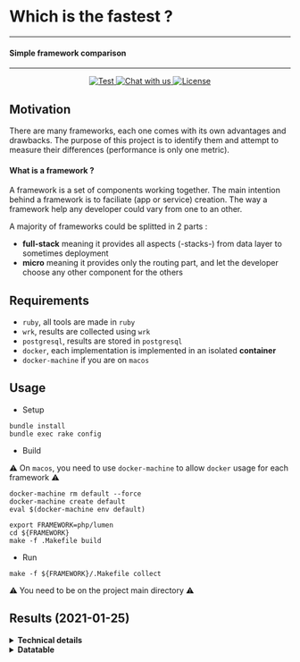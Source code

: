 # Which is the fastest ?
----------
#### Simple framework comparison
----------
<p align="center">
   <a href="https://github.com/the-benchmarker/web-frameworks/actions?query=workflow%3ACI" target="_blank">
      <img src="https://github.com/the-benchmarker/web-frameworks/workflows/CI/badge.svg" alt="Test">
   </a>
   <a href="https://join.slack.com/t/thebenchmarker/shared_invite/zt-fcyy1ybq-A7T1SedewiVMEtJQGEyQYw" target="_blank">
      <img src="https://img.shields.io/badge/slack-chat_with_us-green" alt="Chat with us">
   </a>
   <a href="https://github.com/the-benchmarker/web-frameworks/blob/master/LICENSE" target="_blank">
      <img src="https://img.shields.io/github/license/the-benchmarker/web-frameworks" alt="License">
   </a>
</p>

## Motivation

There are many frameworks, each one comes with its own advantages and drawbacks. The purpose of this project is to identify them and attempt to measure their differences (performance is only one metric).

#### What is a framework ?

A framework is a set of components working together. The main intention behind a framework is to faciliate (app or service) creation. The way a framework help any developer could vary from one to an other.

A majority of frameworks could be splitted in 2 parts :

+ **full-stack** meaning it provides all aspects (-stacks-) from data layer to sometimes deployment
+ **micro** meaning it provides only the routing part, and let the developer choose any other component for the others

## Requirements

+ `ruby`, all tools are made in `ruby`
+ `wrk`, results are collected using `wrk`
+ `postgresql`, results are stored in `postgresql`
+ `docker`, each implementation is implemented in an isolated **container**
+ `docker-machine` if you are on `macos`

## Usage

+ Setup

```
bundle install
bundle exec rake config
```

+ Build

:warning: On `macos`, you need to use `docker-machine` to allow `docker` usage for each framework :warning:

```
docker-machine rm default --force
docker-machine create default
eval $(docker-machine env default)
```

```
export FRAMEWORK=php/lumen
cd ${FRAMEWORK} 
make -f .Makefile build 
```

+ Run

```
make -f ${FRAMEWORK}/.Makefile collect
```

:warning: You need to be on the project main directory :warning:

## Results (2021-01-25)



<details>
  <summary><strong>Technical details</strong></summary>
  <ul>
   <li>CPU : 8 Cores (AMD FX-8320E Eight-Core Processor)</li>
   <li>RAM : 16 Gb</li>
   <li>OS : Fedora</li>
   <li><pre>Docker version 20.10.0-rc1, build 5cc2396
</pre></li>
  </ul>
</details>

<details>
  <summary><strong>Datatable</strong></summary>

> Computed with [wrk](https://github.com/wg/wrk)
   + Threads : 8
   + Timeout : 8
   + Duration : 15s (seconds)

:information_source: Sorted by max `req/s` on concurrency **64** :information_source:

|    | Language | Framework | Speed (64) | Speed (256) | Speed (512) |
|----|----------|-----------|-----------:|------------:|------------:|
| 1 | java (11)| [activej](https://activej.io) (3.0) | 172 874.98 | 214 039.81 | 219 335.33 |
| 2 | php (7.4)| [workerman](https://github.com/walkor/Workerman) (4.0) | 149 415.01 | 182 618.83 | 184 760.71 |
| 3 | php (7.4)| [mark](https://github.com/passwalls/mark) (1.1) | 122 745.29 | 135 463.52 | 136 443.44 |
| 4 | go (1.15)| [gearbox](https://gogearbox.com) (1.1) | 121 267.09 | 124 517.21 | 123 998.74 |
| 5 | go (1.15)| [fiber](https://gofiber.io) (2.3) | 120 760.89 | 129 919.56 | 128 975.11 |
| 6 | nim (1.4)| [httpbeast](https://github.com/dom96/httpbeast) (0.2) | 117 678.99 | 146 365.75 | 149 138.24 |
| 7 | go (1.15)| [atreugo](https://github.com/savsgio/atreugo/blob/master/docs/README.md) (11.6) | 117 400.97 | 128 555.26 | 127 466.93 |
| 8 | go (1.15)| [fasthttp](https://pkg.go.dev/github.com/valyala/fasthttp) (1.19) | 116 313.79 | 130 394.06 | 130 416.34 |
| 9 | go (1.15)| [router](https://pkg.go.dev/github.com/fasthttp/router) (1.3) | 116 185.27 | 128 662.89 | 128 222.12 |
| 10 | go (1.15)| [gorouter-fasthttp](https://github.com/vardius/gorouter/wiki) (4.4) | 115 811.83 | 128 681.38 | 128 586.42 |
| 11 | nim (1.4)| [whip](https://github.com/mattaylor/whip) (0.2) | 114 332.56 | 142 037.79 | 145 188.64 |
| 12 | go (1.15)| [webgo](https://github.com/bnkamalesh/webgo) (4.1) | 112 645.03 | 112 137.52 | 115 331.38 |
| 13 | java (11)| [undertow](https://undertow.io) (2.2) | 112 639.77 | 137 587.26 | 139 710.77 |
| 14 | clojure (1.1)| [donkey](https://github.com/AppsFlyer/donkey) (0.4) | 111 357.38 | 113 087.65 | 115 268.66 |
| 15 | java (11)| [rapidoid](https://rapidoid.org) (5.5) | 110 960.06 | 134 924.68 | 138 165.85 |
| 16 | javascript (14.15)| [nanoexpress](https://github.com/nanoexpress/nanoexpress) (2.4) | 110 757.65 | 141 765.32 | 145 820.12 |
| 17 | kotlin (1.4)| [kooby](https://jooby.io) (2.9) | 110 221.65 | 137 018.57 | 142 192.92 |
| 18 | java (11)| [jooby](https://jooby.io) (2.9) | 109 641.33 | 138 111.93 | 142 905.99 |
| 19 | javascript (14.15)| [sifrr](https://sifrr.github.io/sifrr/#/./packages/server/sifrr-server/) (0.0) | 108 572.79 | 137 911.33 | 140 563.89 |
| 20 | c (11)| [kore](https://kore.io) (3.3) | 108 005.26 | 180 300.55 | 191 658.61 |
| 21 | go (1.15)| [gorilla-mux](https://www.gorillatoolkit.org/pkg/mux) (1.8) | 108 002.73 | 104 385.33 | 109 127.99 |
| 22 | java (11)| [light-4j](https://doc.networknt.com) (2.0) | 107 291.67 | 133 436.81 | 137 234.30 |
| 23 | nim (1.4)| [jester](https://github.com/dom96/jester) (0.5) | 106 325.77 | 132 009.27 | 134 976.40 |
| 24 | crystal (0.35)| [toro](https://github.com/soveran/toro) (0.4) | 101 226.43 | 120 595.41 | 120 917.12 |
| 25 | crystal (0.35)| [router.cr](https://github.com/tbrand/router.cr) (0.2) | 99 151.16 | 121 889.20 | 121 693.74 |
| 26 | crystal (0.35)| [spider-gazelle](https://spider-gazelle.net) (3.4) | 97 137.72 | 120 543.93 | 120 587.11 |
| 27 | php (7.4)| [nano](https://gitlab.com/x.laylatichy.x/nano) (0.0.9) | 95 449.05 | 138 517.02 | 149 045.59 |
| 28 | java (11)| [act](https://github.com/actframework/actframework) (1.9) | 95 362.93 | 117 108.58 | 120 092.15 |
| 29 | crystal (0.35)| [grip](https://github.com/grip-framework/grip) (4.0) | 92 815.25 | 112 177.58 | 112 402.70 |
| 30 | crystal (0.35)| [kemal](https://kemalcr.com) (0.27) | 92 313.46 | 110 926.57 | 111 017.48 |
| 31 | crystal (0.35)| [amber](https://amberframework.org) (0.35) | 87 688.89 | 105 291.75 | 104 455.97 |
| 32 | java (11)| [quarkus](https://quarkus.io) (1.11) | 87 245.93 | 105 730.73 | 108 735.84 |
| 33 | crystal (0.35)| [athena](https://github.com/athena-framework/athena) (0.12) | 82 733.36 | 93 818.27 | 88 964.96 |
| 34 | php (7.4)| [simps](https://github.com/simple-swoole/simps) (1.0) | 82 499.24 | 108 614.45 | 111 623.77 |
| 35 | javascript (14.15)| [naturaljs-router](https://github.com/jesusvilla/natural) (0.1.1) | 81 810.97 | 98 502.83 | 99 727.76 |
| 36 | scala (2.13)| [akkahttp](https://akka.io) (10.2) | 81 677.79 | 95 543.52 | 94 140.89 |
| 37 | go (1.15)| [gf](https://goframe.org) (1.15) | 81 402.66 | 88 756.74 | 91 415.31 |
| 38 | go (1.15)| [clevergo](https://clevergo.tech) (0.5) | 81 078.29 | 82 399.33 | 84 275.82 |
| 39 | go (1.15)| [rte](https://github.com/jwilner/rte) (0.0) | 80 958.49 | 82 047.54 | 83 991.58 |
| 40 | go (1.15)| [echo](https://echo.labstack.com) (4.1) | 80 272.16 | 81 564.24 | 83 424.42 |
| 41 | go (1.15)| [httprouter](https://pkg.go.dev/github.com/julienschmidt/httprouter) (1.3) | 79 856.10 | 80 798.72 | 82 911.60 |
| 42 | go (1.15)| [gin](https://gin-gonic.com) (1.6) | 78 568.55 | 82 569.19 | 83 936.20 |
| 43 | go (1.15)| [gorouter](https://github.com/vardius/gorouter/wiki) (4.5) | 78 498.07 | 83 115.24 | 84 245.62 |
| 44 | go (1.15)| [chi](https://github.com/go-chi/chi) (1.5) | 77 751.33 | 77 136.78 | 79 916.47 |
| 45 | go (1.15)| [violetear](https://violetear.org) (7.0) | 77 018.19 | 77 283.21 | 79 288.02 |
| 46 | csharp (8.0)| [aspnetcore](https://docs.microsoft.com/en-us/aspnet/index) (5.0) | 75 641.81 | 88 714.30 | 91 428.05 |
| 47 | go (1.15)| [kami](https://github.com/guregu/kami) (2.2) | 75 299.14 | 79 233.17 | 79 806.89 |
| 48 | go (1.15)| [aero](https://github.com/aerogo/aero) (1.3) | 74 849.68 | 74 643.97 | 76 720.90 |
| 49 | java (11)| [restheart](https://restheart.org) (5.1) | 74 398.46 | 76 679.88 | 77 709.47 |
| 50 | go (1.15)| [goroute](https://goroute.github.io) (0.0) | 73 163.62 | 71 537.23 | 74 317.48 |
| 51 | python (3.9)| [falcon](https://falconframework.org) (2.0) | 73 061.79 | 80 611.19 | 82 022.82 |
| 52 | fsharp (5.0)| [frank](https://github.com/frank-fs/frank) (6.2) | 72 971.47 | 84 328.31 | 87 031.20 |
| 53 | cpp (11)| [drogon](https://github.com/an-tao/drogon) (1.2) | 71 967.47 | 65 907.68 | 64 892.53 |
| 54 | fsharp (5.0)| [falco](https://falcoframework.com) (3.0) | 71 944.09 | 83 099.20 | 85 522.53 |
| 55 | go (1.15)| [beego](https://beego.me) (1.12) | 71 848.84 | 74 648.97 | 76 654.62 |
| 56 | javascript (14.15)| [low-http-server](https://github.com/jkyberneees/low-http-server) (2.1) | 70 175.64 | 78 754.32 | 79 569.76 |
| 57 | c (11)| [agoo-c](https://github.com/ohler55/agoo-c) (0.7) | 67 367.02 | 129 803.72 | 129 518.76 |
| 58 | csharp (8.0)| [carter](https://github.com/CarterCommunity/Carter) (5.2) | 65 115.67 | 73 141.87 | 73 409.75 |
| 59 | go (1.15)| [air](https://github.com/aofei/air) (0.21) | 65 013.94 | 63 591.61 | 66 118.69 |
| 60 | go (1.15)| [goyave](https://github.com/System-Glitch/goyave) (3.6) | 62 866.38 | 62 739.04 | 65 441.23 |
| 61 | javascript (14.15)| [0http](https://github.com/jkyberneees/0http) (3.0) | 61 490.07 | 66 243.77 | 67 454.30 |
| 62 | scala (2.13)| [finch](https://finagle.github.io/finch/) (0.32) | 60 382.10 | 67 389.77 | 67 277.02 |
| 63 | java (11)| [spring](https://spring.io/projects/spring-boot) (2.4) | 59 668.74 | 62 940.24 | 63 663.19 |
| 64 | fsharp (5.0)| [saturn](https://saturnframework.org) (0.14) | 59 346.72 | 64 485.74 | 63 581.03 |
| 65 | javascript (14.15)| [polkadot](https://github.com/lukeed/polkadot) (1.0) | 58 765.86 | 67 613.86 | 69 056.33 |
| 66 | javascript (14.15)| [polka](https://github.com/lukeed/polka) (0.5) | 57 803.42 | 62 332.73 | 61 211.39 |
| 67 | javascript (14.15)| [restana](https://github.com/jkyberneees/ana) (4.7) | 56 573.82 | 63 578.67 | 64 693.22 |
| 68 | javascript (14.15)| [rayo](https://rayo.js.org) (1.3) | 55 855.37 | 60 789.16 | 59 451.39 |
| 69 | javascript (14.15)| [fastify](https://fastify.io) (3.11) | 54 731.78 | 59 228.80 | 58 120.92 |
| 70 | php (7.4)| [one](https://github.com/lizhichao/one) (2.2) | 54 003.54 | 60 155.67 | 69 861.95 |
| 71 | javascript (14.15)| [muneem](https://github.com/node-muneem/muneem) (2.4) | 53 393.32 | 58 881.06 | 57 055.15 |
| 72 | python (3.9)| [pyramid](https://trypyramid.com) (1.1) | 53 301.53 | 58 303.62 | 58 930.98 |
| 73 | elixir (1.11)| [cowboy_stream](https://ninenines.eu/docs/en/cowboy/2.8/guide/streams/) (2.8) | 53 226.88 | 55 721.14 | 54 535.84 |
| 74 | ruby (2.7)| [agoo](https://github.com/ohler55/agoo) (2.14) | 52 550.72 | 76 339.36 | 83 436.76 |
| 75 | kotlin (1.4)| [http4k](https://http4k.org) (3.275) | 52 291.97 | 60 234.82 | 62 622.75 |
| 76 | php (7.4)| [hyperf](https://hyperf.io) (2.1) | 51 965.30 | 63 456.65 | 64 847.68 |
| 77 | swift (5.3)| [perfect](https://perfect.org) (3.1) | 51 728.89 | 57 062.22 | 64 154.32 |
| 78 | fsharp (5.0)| [websharper](https://websharper.com) (4.7) | 50 646.28 | 57 365.15 | 57 721.85 |
| 79 | java (11)| [javalin](https://javalin.io) (3.9) | 50 483.51 | 54 580.79 | 54 742.99 |
| 80 | kotlin (1.4)| [ktor](https://ktor.io) (1.4) | 50 137.35 | 65 715.76 | 68 729.04 |
| 81 | java (11)| [spark](https://sparkjava.com) (2.9) | 49 863.96 | 54 475.77 | 55 683.15 |
| 82 | java (11)| [micronaut](https://micronaut.io) (1.2) | 49 284.20 | 57 493.62 | 57 243.89 |
| 83 | javascript (14.15)| [nestjs-fastify](https://nestjs.com) (7.6) | 48 600.74 | 51 674.11 | 50 609.60 |
| 84 | rust (1.49)| [actix](https://actix.rs) (3.3) | 48 003.86 | 50 697.37 | 50 414.53 |
| 85 | haskell (8.8)| [scotty](https://hackage.haskell.org/package/scotty) (0.12) | 46 206.70 | 48 913.76 | 50 442.04 |
| 86 | go (1.15)| [mars](https://github.com/roblillack/mars) (1.0) | 46 168.37 | 46 713.99 | 49 774.92 |
| 87 | javascript (14.15)| [foxify](https://foxify.js.org) (0.1) | 45 131.05 | 49 467.97 | 47 950.19 |
| 88 | python (3.9)| [asgineer](https://asgineer.readthedocs.io) (0.8) | 45 006.13 | 51 096.95 | 52 889.91 |
| 89 | javascript (14.15)| [iotjs-express](https://github.com/SamsungInternet/iotjs-express) (0.0) | 44 812.19 | 48 789.49 | 48 371.21 |
| 90 | clojure (1.1)| [coast](https://coastonclojure.com) (1.0) | 44 756.53 | 45 810.95 | 46 040.69 |
| 91 | php (7.4)| [comet](https://github.com/gotzmann/comet) (1.1) | 44 480.60 | 47 996.07 | 48 941.23 |
| 92 | r (4.0)| [rserve](https://rforge.net/Rserve/) (1.7) | 43 058.04 | 32 304.72 | 30 842.56 |
| 93 | python (3.9)| [bottle](https://bottlepy.org) (0.12) | 42 853.26 | 44 964.34 | 46 232.34 |
| 94 | javascript (14.15)| [koa](https://koajs.com) (2.13) | 40 242.52 | 44 044.32 | 42 876.92 |
| 95 | javascript (14.15)| [fyrejet-api](https://github.com/fyrejet/fyrejet) (2.1) | 37 063.45 | 39 510.81 | 38 981.11 |
| 96 | python (3.9)| [emmett](https://emmett.sh) (2.1) | 36 993.55 | 41 429.92 | 42 408.80 |
| 97 | elixir (1.11)| [cowboy](https://ninenines.eu/docs/en/cowboy/2.8/guide/) (2.8) | 36 371.91 | 37 636.49 | 37 587.04 |
| 98 | swift (5.3)| [kitura-nio](https://kitura.dev) (2.9) | 36 015.25 | 35 010.91 | 35 022.60 |
| 99 | swift (5.3)| [kitura](https://kitura.dev) (2.9) | 35 521.68 | 35 506.62 | 35 462.83 |
| 100 | javascript (14.15)| [hapi](https://hapijs.com) (20.0) | 34 791.84 | 35 485.86 | 34 317.71 |
| 101 | javascript (14.15)| [moleculer](https://moleculer.services) (0.14) | 34 736.54 | 35 772.06 | 34 686.40 |
| 102 | php (7.4)| [chubbyphp-workerman](https://github.com/chubbyphp/chubbyphp-framework) (3.4) | 34 562.47 | 37 068.64 | 36 744.62 |
| 103 | php (7.4)| [siler-swoole](https://siler.leocavalcante.dev) (1.7) | 34 512.95 | 50 012.16 | 53 663.66 |
| 104 | swift (5.3)| [vapor](https://vapor.codes) (4.39) | 34 199.88 | 36 411.15 | 36 050.07 |
| 105 | rust (1.49)| [nickel](https://nickel-org.github.io) (0.11) | 34 100.96 | 34 514.93 | 33 340.84 |
| 106 | cpp (11)| [evhtp](https://criticalstack.com) (1.2) | 33 883.69 | 34 798.06 | 33 191.16 |
| 107 | python (3.9)| [hug](https://hug.rest) (2.6) | 33 272.32 | 35 299.08 | 35 586.93 |
| 108 | java (11)| [jersey3-grizzly2](https://eclipse-ee4j.github.io/jersey) (3) | 33 253.98 | 38 280.15 | 37 869.76 |
| 109 | scala (2.13)| [http4s](https://http4s.org) (0.21) | 33 237.87 | 37 679.81 | 38 199.73 |
| 110 | java (11)| [jersey-grizzly2](https://eclipse-ee4j.github.io/jersey) (2.33) | 33 126.27 | 38 158.80 | 37 742.53 |
| 111 | python (3.9)| [apidaora](https://github.com/dutradda/apidaora) (0.28) | 32 791.16 | 38 668.46 | 39 594.98 |
| 112 | fsharp (5.0)| [suave](https://suave.io) (2.6) | 32 539.34 | 28 246.55 | 25 229.38 |
| 113 | rust (1.49)| [gotham](https://gotham.rs) (0.5) | 32 104.24 | 35 524.07 | 36 513.38 |
| 114 | dart (2.10)| [aqueduct](https://aqueduct.io) (3.3) | 31 257.27 | 31 196.21 | 30 876.48 |
| 115 | python (3.9)| [sanic](https://github.com/huge-success/sanic) (20.12) | 30 982.00 | 33 597.06 | 34 484.73 |
| 116 | rust (1.49)| [salvo](https://github.com/kenorld/salvo) (0.5) | 30 482.71 | 32 366.39 | 32 990.26 |
| 117 | python (3.9)| [blacksheep](https://github.com/RobertoPrevato/BlackSheep) (0.3) | 30 049.56 | 34 284.53 | 34 577.99 |
| 118 | javascript (14.15)| [restify](https://restify.com) (8.5) | 30 039.10 | 30 511.67 | 29 575.56 |
| 119 | csharp (8.0)| [simplify.web](https://web.simplifynet.dev) (4.2) | 28 920.28 | 31 862.60 | 31 735.90 |
| 120 | python (3.9)| [starlette](https://starlette.io) (0.14) | 28 047.81 | 32 338.76 | 32 643.54 |
| 121 | php (7.4)| [yii-swoole](https://yiiframework.com) (2.0) | 28 026.15 | 31 878.20 | 33 138.83 |
| 122 | javascript (14.15)| [fyrejet-uwebsockets](https://github.com/fyrejet/fyrejet) (2.1) | 27 500.59 | 29 414.37 | 29 879.50 |
| 123 | elixir (1.11)| [plug](https://hexdocs.pm/plug) (1.11) | 26 957.98 | 29 093.94 | 28 527.28 |
| 124 | scala (2.13)| [play](https://playframework.com) (2.8) | 26 720.72 | 28 454.53 | 28 310.29 |
| 125 | python (3.9)| [index.py](https://index-py.abersheeran.com) (0.16) | 26 030.01 | 29 601.10 | 30 794.73 |
| 126 | python (3.9)| [responder](https://python-responder.org) (2.0) | 25 483.58 | 30 414.82 | 31 234.91 |
| 127 | crystal (0.35)| [orion](https://github.com/obsidian/orion) (3.0) | 24 252.70 | 23 387.60 | 20 138.83 |
| 128 | elixir (1.11)| [phoenix](https://phoenixframework.org) (1.5) | 24 214.10 | 26 088.18 | 25 561.19 |
| 129 | haskell (8.8)| [servant](https://servant.dev) (0.17) | 22 868.22 | 21 771.92 | 20 591.00 |
| 130 | python (3.9)| [clastic](https://github.com/mahmoud/clastic) (19.9) | 22 189.47 | 28 527.64 | 28 337.38 |
| 131 | crystal (0.35)| [shivneri](https://github.com/ujjwalguptaofficial/shivneri) (0.16) | 22 098.47 | 21 106.55 | 19 423.77 |
| 132 | fsharp (5.0)| [giraffe](https://github.com/giraffe-fsharp/Giraffe) (4.1) | 22 074.66 | 21 834.77 | 21 594.71 |
| 133 | clojure (1.1)| [luminus](https://luminusweb.com) (3.91) | 21 885.66 | 21 083.59 | 18 659.93 |
| 134 | nim (1.4)| [mike](https://github.com/ire4ever1190/mike) (0.5) | 21 158.60 | 20 578.11 | 20 258.44 |
| 135 | javascript (14.15)| [fyrejet](https://github.com/fyrejet/fyrejet) (2.1) | 21 113.18 | 22 906.42 | 22 426.61 |
| 136 | python (3.9)| [molten](https://moltenframework.com) (1.0) | 19 498.00 | 22 123.98 | 21 899.97 |
| 137 | javascript (14.15)| [turbo_polka](https://github.com/mafintosh/turbo-http) (0.3) | 18 707.07 | 17 570.21 | 16 840.46 |
| 138 | python (3.9)| [aiohttp](https://aiohttp.readthedocs.io) (3.7) | 18 523.55 | 23 872.60 | 24 068.37 |
| 139 | python (3.9)| [fastapi](https://fastapi.tiangolo.com) (0.63) | 18 069.67 | 21 975.72 | 21 920.76 |
| 140 | nim (1.4)| [akane](https://github.com/Ethosa/akane) (0.1) | 17 558.22 | 15 722.48 | 14 727.92 |
| 141 | ruby (2.7)| [hanami-api](https://hanamirb.org) (0.1) | 17 186.48 | 16 730.40 | 16 260.52 |
| 142 | rust (1.49)| [iron](https://ironframework.io) (0.6) | 17 055.03 | 16 788.04 | 16 931.80 |
| 143 | php (7.4)| [swoft](https://swoft.org) (2.0) | 16 921.95 | 20 519.81 | 21 331.31 |
| 144 | ruby (2.7)| [syro](https://github.com/soveran/syro) (3.2) | 16 628.25 | 16 010.17 | 15 801.52 |
| 145 | nim (1.4)| [rosencrantz](https://github.com/andreaferretti/rosencrantz) (0.4) | 16 150.75 | 14 290.21 | 13 243.37 |
| 146 | ruby (2.7)| [roda](https://roda.jeremyevans.net) (3.40) | 15 995.95 | 15 669.07 | 15 258.80 |
| 147 | php (7.4)| [chubbyphp-swoole](https://github.com/chubbyphp/chubbyphp-framework) (3.4) | 15 755.89 | 18 554.46 | 19 010.29 |
| 148 | php (7.4)| [sw-fw-less](https://github.com/luoxiaojun1992/sw-fw-less) (preview) | 15 399.67 | 17 924.84 | 18 240.25 |
| 149 | ruby (2.7)| [cuba](https://cuba.is) (3.9) | 15 384.59 | 14 818.63 | 14 606.48 |
| 150 | go (1.15)| [macaron](https://go-macaron.com) (1.4) | 15 380.88 | 16 930.64 | 16 884.56 |
| 151 | javascript (14.15)| [feathersjs](https://feathersjs.com) (4.5) | 15 155.74 | 18 032.73 | 18 065.92 |
| 152 | php (7.4)| [slim-swoole](https://slimframework.com) (4.7) | 15 068.82 | 17 359.22 | 17 669.76 |
| 153 | javascript (14.15)| [express](https://expressjs.com) (4.17) | 15 015.73 | 18 078.91 | 17 476.24 |
| 154 | ruby (2.7)| [rack-routing](https://github.com/georgeu2000/rack-routing) (0.0) | 14 175.69 | 13 766.93 | 13 511.93 |
| 155 | swift (5.3)| [swifter](https://github.com/httpswift/swifter) (1.5) | 13 948.63 | 13 969.32 | 14 460.17 |
| 156 | java (11)| [struts2](https://struts.apache.org) (2.5) | 13 917.74 | 14 198.26 | 14 251.73 |
| 157 | python (3.9)| [flask](https://flask.pocoo.org) (1.1) | 13 816.83 | 15 391.80 | 17 152.78 |
| 158 | ruby (2.7)| [rack_app](https://rack-app.com) (7.7) | 13 766.93 | 13 345.86 | 13 103.59 |
| 159 | ruby (2.7)| [camping](https://github.com/camping/camping) (2.1) | 13 280.24 | 12 791.02 | 12 627.69 |
| 160 | java (11)| [blade](https://lets-blade.com) (2.0) | 13 036.94 | 15 297.77 | 14 424.41 |
| 161 | javascript (14.15)| [nestjs-express](https://nestjs.com) (7.6) | 11 817.02 | 11 742.27 | 11 531.21 |
| 162 | go (1.15)| [tango](https://gitea.com/lunny/tango) (0.6) | 11 373.31 | 11 604.28 | 11 625.10 |
| 163 | dart (2.10)| [start](https://github.com/lvivski/start) (0.4) | 11 056.47 | 10 853.99 | 10 659.16 |
| 164 | php (7.4)| [sunrise-router-roadrunner](https://github.com/sunrise-php/http-router) (2.5) | 10 224.14 | 10 472.95 | 10 557.53 |
| 165 | php (7.4)| [chubbyphp-roadrunner](https://github.com/chubbyphp/chubbyphp-framework) (3.4) | 9 999.56 | 10 263.18 | 10 358.44 |
| 166 | go (1.15)| [gramework](https://github.com/gramework/gramework) (1.7) | 9 810.75 | 9 996.68 | 9 937.54 |
| 167 | python (3.9)| [cherrypy](https://github.com/cherrypy/cherrypy) (18.6) | 9 789.74 | 9 651.19 | 9 507.05 |
| 168 | php (7.4)| [slim-roadrunner](https://slimframework.com) (4.7) | 9 783.73 | 10 013.59 | 10 080.87 |
| 169 | python (3.9)| [masonite](https://masoniteproject.com) (3.0) | 9 729.40 | 20 279.31 | 20 208.65 |
| 170 | php (7.4)| [spiral](https://github.com/spiral/framework) (2.7) | 9 614.24 | 9 727.76 | 9 873.65 |
| 171 | python (3.9)| [guillotina](https://guillotina.io) (6.1) | 9 225.95 | 9 579.87 | 8 847.15 |
| 172 | ruby (2.7)| [sinatra](https://sinatrarb.com) (2.1) | 9 091.10 | 8 854.24 | 8 818.27 |
| 173 | ruby (2.7)| [grape](https://ruby-grape.org) (1.5) | 8 722.40 | 8 406.15 | 8 345.13 |
| 174 | pony (0.38)| [jennet](https://github.com/Theodus/jennet) (0.1) | 7 780.14 | 13 129.07 | 12 468.31 |
| 175 | python (3.9)| [quart](https://pgjones.gitlab.io/quart) (0.14) | 7 519.78 | 7 193.65 | 6 939.15 |
| 176 | python (3.9)| [tonberry](https://github.com/Ayehavgunne/Tonberry) (0.2) | 7 408.60 | 7 071.57 | 6 519.12 |
| 177 | php (7.4)| [phalcon](https://phalcon.io) (4.1) | 6 780.91 | 6 719.60 | 6 663.73 |
| 178 | python (3.9)| [tornado](https://tornadoweb.org) (6.1) | 6 672.67 | 6 644.60 | 6 406.59 |
| 179 | php (7.4)| [siler](https://siler.leocavalcante.dev) (1.7) | 6 575.50 | 6 512.06 | 6 459.26 |
| 180 | php (7.4)| [basicphp](https://github.com/ray-ang/basicphp) (0.9) | 6 503.07 | 6 431.66 | 6 303.40 |
| 181 | php (7.4)| [fastsitephp](https://github.com/fastsitephp/fastsitephp) (1.4) | 6 320.91 | 6 283.11 | 6 156.90 |
| 182 | php (7.4)| [ice](https://iceframework.org) (1.5) | 6 213.95 | 6 137.08 | 6 112.87 |
| 183 | python (3.9)| [django](https://djangoproject.com) (3.1) | 6 127.34 | 5 826.39 | 5 699.35 |
| 184 | clojure (1.1)| [yada](https://juxt.pro/yada/) (1.2) | 5 983.98 | 6 689.29 | 6 672.45 |
| 185 | ruby (2.7)| [flame](https://github.com/AlexWayfer/flame) (4.18) | 5 707.67 | 5 621.63 | 5 645.54 |
| 186 | ruby (2.7)| [hanami](https://hanamirb.org) (1.3) | 5 276.98 | 5 181.00 | 5 235.03 |
| 187 | php (7.4)| [ubiquity](https://ubiquity.kobject.net) (2.3) | 5 220.60 | 5 194.92 | 5 142.64 |
| 188 | php (7.4)| [one-fpm](https://github.com/lizhichao/one) (2.2) | 4 670.50 | 4 620.34 | 4 584.17 |
| 189 | php (7.4)| [hamlet](https://github.com/vasily-kartashov/hamlet-core) (3.2) | 4 443.39 | 4 393.56 | 4 355.21 |
| 190 | php (7.4)| [slim](https://slimframework.com) (4.7) | 4 438.80 | 4 408.98 | 4 408.56 |
| 191 | javascript (14.15)| [sails](https://sailsjs.com) (1.4) | 4 296.13 | 4 252.85 | 4 252.99 |
| 192 | v (0.1)| [vape](https://github.com/exastencil/vape) (0.3) | 4 164.45 | 2 268.26 | 2 267.63 |
| 193 | php (7.4)| [bearframework](https://github.com/bearframework/bearframework) (1.3) | 3 956.47 | 3 899.55 | 3 886.76 |
| 194 | php (7.4)| [nette](https://nette.org/en/) (3.1) | 3 862.24 | 3 853.15 | 3 866.96 |
| 195 | php (7.4)| [lumen](https://lumen.laravel.com) (8.2) | 3 840.68 | 3 861.45 | 3 886.13 |
| 196 | julia (1.6)| [merly](https://github.com/codeneomatrix/Merly.jl) (0.2) | 3 791.22 | 6 792.09 | 5 757.87 |
| 197 | php (7.4)| [sunrise-router](https://github.com/sunrise-php/http-router) (2.5) | 3 780.90 | 3 722.21 | 3 722.77 |
| 198 | php (7.4)| [chubbyphp](https://github.com/chubbyphp/chubbyphp-framework) (3.4) | 3 423.68 | 3 396.54 | 3 386.92 |
| 199 | php (7.4)| [symfony](https://symfony.com) (5.2) | 2 974.99 | 2 993.67 | 3 010.97 |
| 200 | ruby (2.7)| [rails](https://rubyonrails.org) (6.1) | 2 819.34 | 2 813.50 | 2 797.32 |
| 201 | php (7.4)| [yii](https://yiiframework.com) (2.0) | 2 618.36 | 2 594.91 | 2 617.84 |
| 202 | php (7.4)| [fatfree](https://fatfreeframework.com) (3.7) | 2 313.52 | 2 285.73 | 2 469.47 |
| 203 | php (7.4)| [sunrise-router-annotations](https://github.com/sunrise-php/http-router) (2.5) | 2 297.32 | 2 286.11 | 2 316.50 |
| 204 | ruby (2.7)| [pakyow](https://pakyow.com) (1.0) | 2 239.44 | 2 572.37 | 2 537.41 |
| 205 | php (7.4)| [antidot](https://antidotfw.io) (0.1) | 2 116.52 | 2 139.31 | 1 665.30 |
| 206 | r (4.0)| [restrserve](https://restrserve.org) (0.3) | 1 934.74 | 1 850.81 | 1 854.20 |
| 207 | r (4.0)| [httpuv](https://github.com/rstudio/httpuv) (1.5) | 1 931.24 | 1 837.16 | 1 761.46 |
| 208 | crystal (0.35)| [runcobo](https://github.com/runcobo/runcobo) (1.0) | 1 898.41 | 1 956.18 | 1 944.38 |
| 209 | php (7.4)| [mezzio](https://docs.mezzio.dev) (3.3) | 1 859.32 | 1 856.95 | 1 862.77 |
| 210 | php (7.4)| [driftphp](https://github.com/driftphp/driftphp) (0.1) | 1 825.75 | 1 787.27 | 1 393.16 |
| 211 | python (3.9)| [klein](https://github.com/twisted/klein) (20.6) | 1 662.78 | 1 661.79 | 1 627.73 |
| 212 | python (3.9)| [cyclone](https://cyclone.io) (1.3) | 1 659.70 | 1 657.21 | 1 631.34 |
| 213 | php (7.4)| [laminas](https://getlaminas.org) (3.2) | 1 582.62 | 1 591.30 | 1 603.03 |
| 214 | perl (5.32)| [dancer2](https://perldancer.org) (0.3) | 1 361.73 | 646.32 | 532.78 |
| 215 | python (3.9)| [django-ninja](https://django-ninja.rest-framework.com) (0.10) | 1 317.94 | 1 624.75 | 1 653.77 |
| 216 | python (3.9)| [nameko](https://github.com/nameko/nameko) (2.13) | 1 245.27 | 1 176.47 | 1 182.44 |
| 217 | php (7.4)| [codeigniter4](https://codeigniter.com) (4.0) | 1 092.27 | 1 109.07 | 1 107.24 |
| 218 | php (7.4)| [laravel](https://laravel.com) (8.24) | 904.68 | 909.29 | 907.74 |
| 219 | r (4.0)| [plumber](https://rplumber.io) (1.0) | 287.60 | 302.64 | -86.01 |
| 220 | cpp (11)| [nawa](https://github.com/jatofg/nawa) (0.6) | 265.70 | NaN | NaN |

</details>